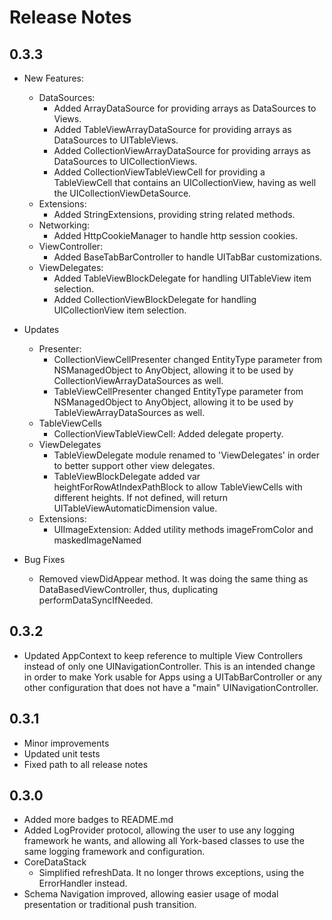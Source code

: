 # Release Notes

## 0.3.3
* New Features:
  * DataSources:
    * Added ArrayDataSource for providing arrays as DataSources to Views.
    * Added TableViewArrayDataSource for providing arrays as DataSources to UITableViews.
    * Added CollectionViewArrayDataSource for providing arrays as DataSources to UICollectionViews.
    * Added CollectionViewTableViewCell for providing a TableViewCell that contains an UICollectionView, having as well the UICollectionViewDetaSource.
  * Extensions:
    * Added StringExtensions, providing string related methods.
  * Networking:
    * Added HttpCookieManager to handle http session cookies.
  * ViewController:
    * Added BaseTabBarController to handle UITabBar customizations.
  * ViewDelegates:
    * Added TableViewBlockDelegate for handling UITableView item selection.
    * Added CollectionViewBlockDelegate for handling UICollectionView item selection.

* Updates
  * Presenter:
    * CollectionViewCellPresenter changed EntityType parameter from NSManagedObject to AnyObject, allowing it to be used by CollectionViewArrayDataSources as well.
    * TableViewCellPresenter changed EntityType parameter from NSManagedObject to AnyObject, allowing it to be used by TableViewArrayDataSources as well.
  * TableViewCells
    * CollectionViewTableViewCell: Added delegate property.    
  * ViewDelegates
    * TableViewDelegate module renamed to 'ViewDelegates' in order to better support other view delegates.  
    * TableViewBlockDelegate added var heightForRowAtIndexPathBlock to allow TableViewCells with different heights. If not defined, will return UITableViewAutomaticDimension value.
  * Extensions:
    * UIImageExtension: Added utility methods imageFromColor and maskedImageNamed

* Bug Fixes
  * Removed viewDidAppear method. It was doing the same thing as DataBasedViewController, thus, duplicating performDataSyncIfNeeded.


## 0.3.2
* Updated AppContext to keep reference to multiple View Controllers instead of only one UINavigationController.
This is an intended change in order to make York usable for Apps using a UITabBarController or any other configuration that does not have a "main" UINavigationController.


## 0.3.1
* Minor improvements
* Updated unit tests
* Fixed path to all release notes


## 0.3.0
* Added more badges to README.md
* Added LogProvider protocol, allowing the user to use any logging framework he wants, and allowing all York-based classes to use the same logging framework and configuration.
* CoreDataStack
  * Simplified refreshData. It no longer throws exceptions, using the ErrorHandler instead.
* Schema Navigation improved, allowing easier usage of modal presentation or traditional push transition.
